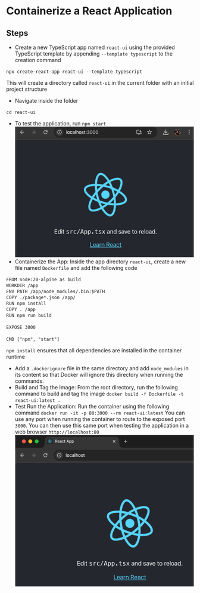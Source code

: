 # Containerize a React Application
## Steps
- Create a new TypeScript app named `react-ui` using the provided TypeScript template by appending `--template typescript` to the creation command
```
npx create-react-app react-ui --template typescript
```
This will create a directory called `react-ui` in the current folder with an initial project structure
- Navigate inside the folder
```
cd react-ui
```
- To test the application, run `npm start`
![alt text](resources/image-1.png)
- Containerize the App: Inside the app directory `react-ui`, create a new file named `Dockerfile` and add the following code
```
FROM node:20-alpine as build
WORKDIR /app
ENV PATH /app/node_modules/.bin:$PATH
COPY ./package*.json /app/
RUN npm install
COPY . /app
RUN npm run build

EXPOSE 3000

CMD ["npm", "start"]
```
`npm install` ensures that all dependencies are installed in the container runtime
- Add a `.dockerignore` file in the same directory and add `node_modules` in its content so that Docker will ignore this directory when running the commands.
- Build and Tag the Image: From the root directory, run the following command to build and tag the image
`docker build -f Dockerfile -t react-ui:latest .`
- Test Run the Application: Run the container using the following command
`docker run -it -p 80:3000 --rm react-ui:latest`
You can use any port when running the container to route to the exposed port `3000`. You can then use this same port when testing the application in a web browser `http://localhost:80`
![alt text](resources/image-2.png)